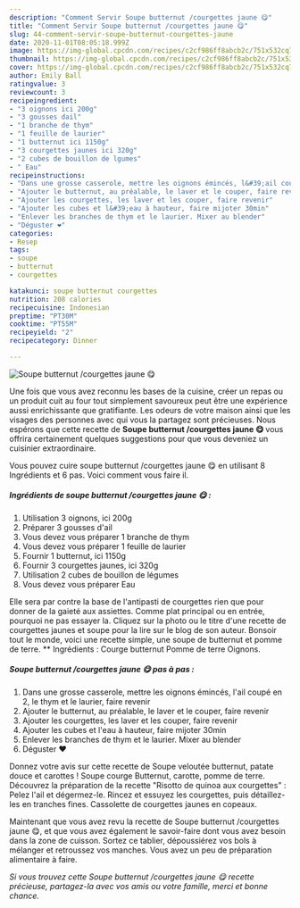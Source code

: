 ```yaml
---
description: "Comment Servir Soupe butternut /courgettes jaune 😋"
title: "Comment Servir Soupe butternut /courgettes jaune 😋"
slug: 44-comment-servir-soupe-butternut-courgettes-jaune
date: 2020-11-01T08:05:18.999Z
image: https://img-global.cpcdn.com/recipes/c2cf986ff8abcb2c/751x532cq70/soupe-butternut-courgettes-jaune-😋-photo-principale-de-la-recette.jpg
thumbnail: https://img-global.cpcdn.com/recipes/c2cf986ff8abcb2c/751x532cq70/soupe-butternut-courgettes-jaune-😋-photo-principale-de-la-recette.jpg
cover: https://img-global.cpcdn.com/recipes/c2cf986ff8abcb2c/751x532cq70/soupe-butternut-courgettes-jaune-😋-photo-principale-de-la-recette.jpg
author: Emily Ball
ratingvalue: 3
reviewcount: 3
recipeingredient:
- "3 oignons ici 200g"
- "3 gousses dail"
- "1 branche de thym"
- "1 feuille de laurier"
- "1 butternut ici 1150g"
- "3 courgettes jaunes ici 320g"
- "2 cubes de bouillon de lgumes"
- " Eau"
recipeinstructions:
- "Dans une grosse casserole, mettre les oignons émincés, l&#39;ail coupé en 2, le thym et le laurier, faire revenir"
- "Ajouter le butternut, au préalable, le laver et le couper, faire revenir"
- "Ajouter les courgettes, les laver et les couper, faire revenir"
- "Ajouter les cubes et l&#39;eau à hauteur, faire mijoter 30min"
- "Enlever les branches de thym et le laurier. Mixer au blender"
- "Déguster ❤️"
categories:
- Resep
tags:
- soupe
- butternut
- courgettes

katakunci: soupe butternut courgettes 
nutrition: 208 calories
recipecuisine: Indonesian
preptime: "PT30M"
cooktime: "PT55M"
recipeyield: "2"
recipecategory: Dinner

---
```



![Soupe butternut /courgettes jaune 😋](https://img-global.cpcdn.com/recipes/c2cf986ff8abcb2c/751x532cq70/soupe-butternut-courgettes-jaune-😋-photo-principale-de-la-recette.jpg)

Une fois que vous avez reconnu les bases de la cuisine, créer un repas ou un produit cuit au four tout simplement savoureux peut être une expérience aussi enrichissante que gratifiante. Les odeurs de votre maison ainsi que les visages des personnes avec qui vous la partagez sont précieuses. Nous espérons que cette recette de <strong> Soupe butternut /courgettes jaune 😋 </strong> vous offrira certainement quelques suggestions pour que vous deveniez un cuisinier extraordinaire.

<!--inarticleads1-->

Vous pouvez cuire soupe butternut /courgettes jaune 😋 en utilisant 8 Ingrédients et 6 pas. Voici comment vous faire il.

##### Ingrédients de soupe butternut /courgettes jaune 😋 :

1. Utilisation 3 oignons, ici 200g
1. Préparer 3 gousses d&#39;ail
1. Vous devez vous préparer 1 branche de thym
1. Vous devez vous préparer 1 feuille de laurier
1. Fournir 1 butternut, ici 1150g
1. Fournir 3 courgettes jaunes, ici 320g
1. Utilisation 2 cubes de bouillon de légumes
1. Vous devez vous préparer  Eau


Elle sera par contre la base de l&#39;antipasti de courgettes rien que pour donner de la gaieté aux assiettes. Comme plat principal ou en entrée, pourquoi ne pas essayer la. Cliquez sur la photo ou le titre d&#39;une recette de courgettes jaunes et soupe pour la lire sur le blog de son auteur. Bonsoir tout le monde, voici une recette simple, une soupe de butternut et pomme de terre. ** Ingrédients : Courge butternut Pomme de terre Oignons. 

<!--inarticleads2-->

##### Soupe butternut /courgettes jaune 😋 pas à pas :

1. Dans une grosse casserole, mettre les oignons émincés, l&#39;ail coupé en 2, le thym et le laurier, faire revenir
1. Ajouter le butternut, au préalable, le laver et le couper, faire revenir
1. Ajouter les courgettes, les laver et les couper, faire revenir
1. Ajouter les cubes et l&#39;eau à hauteur, faire mijoter 30min
1. Enlever les branches de thym et le laurier. Mixer au blender
1. Déguster ❤️


Donnez votre avis sur cette recette de Soupe veloutée butternut, patate douce et carottes ! Soupe courge Butternut, carotte, pomme de terre. Découvrez la préparation de la recette &#34;Risotto de quinoa aux courgettes&#34; : Pelez l&#39;ail et dégermez-le. Rincez et essuyez les courgettes, puis détaillez-les en tranches fines. Cassolette de courgettes jaunes en copeaux. 

<!--inarticleads1-->

<p>
Maintenant que vous avez revu la recette de Soupe butternut /courgettes jaune 😋, et que vous avez également le savoir-faire dont vous avez besoin dans la zone de cuisson. Sortez ce tablier, dépoussiérez vos bols à mélanger et retroussez vos manches. Vous avez un peu de préparation alimentaire à faire.
</p>

<p>
<i>Si vous trouvez cette Soupe butternut /courgettes jaune 😋 recette précieuse, partagez-la avec vos amis ou votre famille, merci et bonne chance.</i>
</p>
